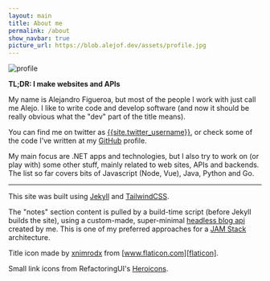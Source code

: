 ```yaml
---
layout: main
title: About me
permalink: /about
show_navbar: true
picture_url: https://blob.alejof.dev/assets/profile.jpg
---
```


<img src="{{ page.picture_url }}" class="object-cover w-40 h-40 mx-auto rounded-full" alt="profile">

**TL;DR: I make websites and APIs**

My name is Alejandro Figueroa, but most of the people I work with just call me Alejo. I like to write code and develop software (and now it should be really obvious what the "dev" part of the title means).

You can find me on twitter as [{{site.twitter_username}}][twitter], or check some of the code I've written at my [GitHub][github] profile.

My main focus are .NET apps and technologies, but I also try to work on (or play with) some other stuff, mainly related to web sites, APIs and backends. The list so far covers bits of Javascript (Node, Vue), Java, Python and Go.

<hr class="my-8">

This site was built using [Jekyll][jekyll] and [TailwindCSS][tailwind].

The "notes" section content is pulled by a build-time script (before Jekyll builds the site), using a custom-made, super-minimal [headless blog api][notes-api] created by me. This is one of my preferred approaches for a [JAM Stack][jam] architecture.

Title icon made by [xnimrodx][icon-author] from [www.flaticon.com][flaticon].

Small link icons from RefactoringUI's [Heroicons](https://github.com/refactoringui/heroicons).

[twitter]:https://twitter.com/{{site.twitter_username}}
[github]:https://github.com/{{site.github_username}}
[notes-api]:https://github.com/alexphi/alejof-notes-api
[jekyll]:https://jekyllrb.com/
[tailwind]:https://tailwindcss.com/
[jam]:https://jamstack.org
[icon-author]:https://www.flaticon.com/authors/xnimrodx
[flaticon]:https://www.flaticon.com/
